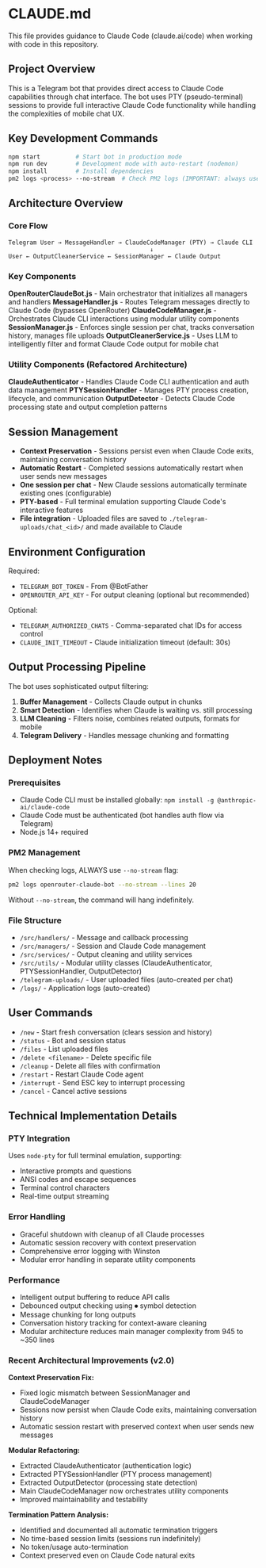 # CLAUDE.md

This file provides guidance to Claude Code (claude.ai/code) when working with code in this repository.

## Project Overview

This is a Telegram bot that provides direct access to Claude Code capabilities through chat interface. The bot uses PTY (pseudo-terminal) sessions to provide full interactive Claude Code functionality while handling the complexities of mobile chat UX.

## Key Development Commands

```bash
npm start          # Start bot in production mode
npm run dev        # Development mode with auto-restart (nodemon)
npm install        # Install dependencies
pm2 logs <process> --no-stream  # Check PM2 logs (IMPORTANT: always use --no-stream to avoid hanging)
```

## Architecture Overview

### Core Flow
```
Telegram User → MessageHandler → ClaudeCodeManager (PTY) → Claude CLI
                                        ↓
User ← OutputCleanerService ← SessionManager ← Claude Output
```

### Key Components

**OpenRouterClaudeBot.js** - Main orchestrator that initializes all managers and handlers
**MessageHandler.js** - Routes Telegram messages directly to Claude Code (bypasses OpenRouter)
**ClaudeCodeManager.js** - Orchestrates Claude CLI interactions using modular utility components
**SessionManager.js** - Enforces single session per chat, tracks conversation history, manages file uploads
**OutputCleanerService.js** - Uses LLM to intelligently filter and format Claude Code output for mobile chat

### Utility Components (Refactored Architecture)

**ClaudeAuthenticator** - Handles Claude Code CLI authentication and auth data management
**PTYSessionHandler** - Manages PTY process creation, lifecycle, and communication
**OutputDetector** - Detects Claude Code processing state and output completion patterns

## Session Management

- **Context Preservation** - Sessions persist even when Claude Code exits, maintaining conversation history
- **Automatic Restart** - Completed sessions automatically restart when user sends new messages
- **One session per chat** - New Claude sessions automatically terminate existing ones (configurable)
- **PTY-based** - Full terminal emulation supporting Claude Code's interactive features
- **File integration** - Uploaded files are saved to `./telegram-uploads/chat_<id>/` and made available to Claude

## Environment Configuration

Required:
- `TELEGRAM_BOT_TOKEN` - From @BotFather
- `OPENROUTER_API_KEY` - For output cleaning (optional but recommended)

Optional:
- `TELEGRAM_AUTHORIZED_CHATS` - Comma-separated chat IDs for access control
- `CLAUDE_INIT_TIMEOUT` - Claude initialization timeout (default: 30s)

## Output Processing Pipeline

The bot uses sophisticated output filtering:
1. **Buffer Management** - Collects Claude output in chunks
2. **Smart Detection** - Identifies when Claude is waiting vs. still processing
3. **LLM Cleaning** - Filters noise, combines related outputs, formats for mobile
4. **Telegram Delivery** - Handles message chunking and formatting

## Deployment Notes

### Prerequisites
- Claude Code CLI must be installed globally: `npm install -g @anthropic-ai/claude-code`
- Claude Code must be authenticated (bot handles auth flow via Telegram)
- Node.js 14+ required

### PM2 Management
When checking logs, ALWAYS use `--no-stream` flag:
```bash
pm2 logs openrouter-claude-bot --no-stream --lines 20
```

Without `--no-stream`, the command will hang indefinitely.

### File Structure
- `/src/handlers/` - Message and callback processing
- `/src/managers/` - Session and Claude Code management  
- `/src/services/` - Output cleaning and utility services
- `/src/utils/` - Modular utility classes (ClaudeAuthenticator, PTYSessionHandler, OutputDetector)
- `/telegram-uploads/` - User uploaded files (auto-created per chat)
- `/logs/` - Application logs (auto-created)

## User Commands

- `/new` - Start fresh conversation (clears session and history)
- `/status` - Bot and session status
- `/files` - List uploaded files
- `/delete <filename>` - Delete specific file
- `/cleanup` - Delete all files with confirmation
- `/restart` - Restart Claude Code agent
- `/interrupt` - Send ESC key to interrupt processing
- `/cancel` - Cancel active sessions

## Technical Implementation Details

### PTY Integration
Uses `node-pty` for full terminal emulation, supporting:
- Interactive prompts and questions
- ANSI codes and escape sequences
- Terminal control characters
- Real-time output streaming

### Error Handling
- Graceful shutdown with cleanup of all Claude processes
- Automatic session recovery with context preservation
- Comprehensive error logging with Winston
- Modular error handling in separate utility components

### Performance
- Intelligent output buffering to reduce API calls
- Debounced output checking using ⏺ symbol detection
- Message chunking for long outputs
- Conversation history tracking for context-aware cleaning
- Modular architecture reduces main manager complexity from 945 to ~350 lines

### Recent Architectural Improvements (v2.0)

**Context Preservation Fix:**
- Fixed logic mismatch between SessionManager and ClaudeCodeManager
- Sessions now persist when Claude Code exits, maintaining conversation history
- Automatic session restart with preserved context when user sends new messages

**Modular Refactoring:**
- Extracted ClaudeAuthenticator (authentication logic)
- Extracted PTYSessionHandler (PTY process management)  
- Extracted OutputDetector (processing state detection)
- Main ClaudeCodeManager now orchestrates utility components
- Improved maintainability and testability

**Termination Pattern Analysis:**
- Identified and documented all automatic termination triggers
- No time-based session limits (sessions run indefinitely)
- No token/usage auto-termination
- Context preserved even on Claude Code natural exits